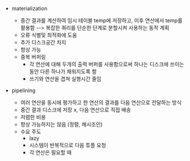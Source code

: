- materialization
	- 중간 결과를 계산하여 임시 테이블 temp에 저장하고, 이후 연산에서 temp를 활용함
	  --> 복잡한 쿼리를 단순한 단계로 분할시켜 사용하는 동적 계획
	- 오류 식별및 최적화에 도움
	- 추가 디스크공간 차지
	- 항상 가능
	- 중복 버퍼링
		- 각 연산에 대해 두개의 출력 버퍼를 사용함으로써 하나는 디스크에 쓰이는 동안 다른 하나가 채워지도록 함
		- 쓰기와 연산을 겹쳐 실행시간 줄임

- pipelining
	- 여러 연산을 동시에 평가하고 한 연산의 결과를 다음 연산으로 전달하는 방식
	- 중간 결과 디스크에 저장 x, 다음 연산으로 직접 배송
	- 저렴한 비용
	- 항상 가능하지는 않음 (정렬, 해시조인)
	- 수요 주도
		- lazy
		- 시스템이 반복적으로 다음 튜플 요청
		- 각 연산은 필요할 때